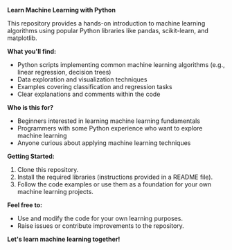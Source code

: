 **Learn Machine Learning with Python**

This repository provides a hands-on introduction to machine learning algorithms using popular Python libraries like pandas, scikit-learn, and matplotlib. 

**What you'll find:**

* Python scripts implementing common machine learning algorithms (e.g., linear regression, decision trees)
* Data exploration and visualization techniques
* Examples covering classification and regression tasks
* Clear explanations and comments within the code

**Who is this for?**

* Beginners interested in learning machine learning fundamentals
* Programmers with some Python experience who want to explore machine learning
* Anyone curious about applying machine learning techniques

**Getting Started:**

1. Clone this repository.
2. Install the required libraries (instructions provided in a README file).
3. Follow the code examples or use them as a foundation for your own machine learning projects.

**Feel free to:**

* Use and modify the code for your own learning purposes.
* Raise issues or contribute improvements to the repository.

**Let's learn machine learning together!**
